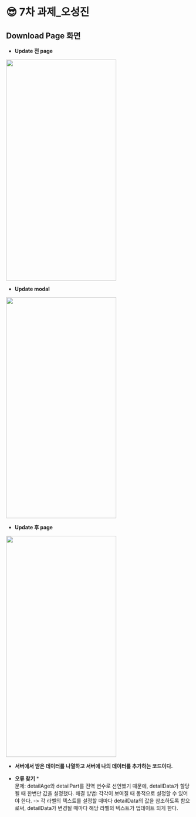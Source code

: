 😎 7차 과제_오성진
===============

Download Page 화면
-----------
* **Update 전 page**
<img src="https://github.com/2nd-PARD-iOS-PART/iOS_SungJinOh/assets/103707815/2bbd109d-dac8-4bab-b165-3fa292962f06" width="300" height="600">

* **Update modal**
<img src="https://github.com/2nd-PARD-iOS-PART/iOS_SungJinOh/assets/103707815/3d55b681-cd30-4b38-b6ea-044870fea45e" width="300" height="600">

* **Update 후 page**
<img src="https://github.com/2nd-PARD-iOS-PART/iOS_SungJinOh/assets/103707815/13a27595-eae4-4f18-9119-358e14020df7" width="300" height="600">

* **서버에서 받은 데이터를 나열하고 서버에 나의 데이터를 추가하는 코드이다.**      

* **오류 찾기** *    
문제: detailAge와 detailPart를 전역 변수로 선언했기 때문에, detailData가 할당될 때 한번만 값을 설정했다.
해결 방법: 각각이 보여질 때 동적으로 설정할 수 있어야 한다. ->  각 라벨의 텍스트를 설정할 때마다 detailData의 값을 참조하도록 함으로써, detailData가 변경될 때마다 해당 라벨의 텍스트가 업데이트 되게 한다.
